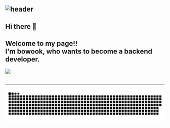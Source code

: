 ![header](https://capsule-render.vercel.app/api?type=Waving&color=timeGradient&height=300&section=header&text=HI!👋%20I%20AM%20BOWOOK!&fontSize=48)
---
## Hi there 👋

Welcome to my page‼️
<br>
I'm bowook, who wants to become a <b>backend developer</b>.
---
<div style="display: flex; flex-direction: column; align-items: flex-start;">
  <a href="https://github.com/anuraghazra/github-readme-stats" title="Go to Source">
    <img width=50% src="https://github-readme-stats.vercel.app/api?username=bowook&show_icons=true&theme=dark&hide_border=true&bg_color=151515&icon_color=ffffff&text_color=ffffff&title_color=00e6fe" />
  </a>
  <a href="https://git.io/streak-stats" title="Go to Source">
    <img width=50% src="http://github-readme-streak-stats.herokuapp.com?user=bowook&hide_border=true&theme=black-ice" alt="" />
  </a>
</div>


---

<img src="https://github.com/bowook/bowook/blob/output/github-contribution-grid-snake.svg"/>
<br><br><br><br><br><br><br><br>
<!---
bowook/bowook is a ✨ special ✨ repository because its `README.md` (this file) appears on your GitHub profile.
You can click the Preview link to take a look at your changes.
--->
